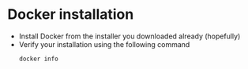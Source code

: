 

# Docker installation

* Install Docker from the installer you downloaded already (hopefully)
* Verify your installation using the following command
    ```
    docker info
    ```

